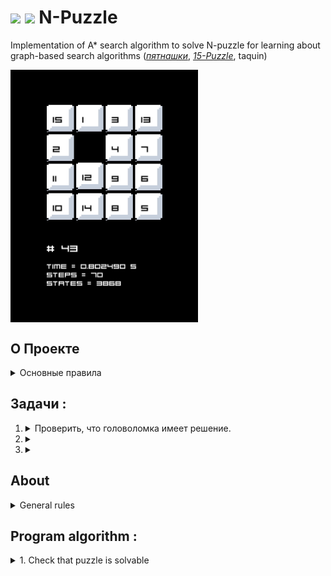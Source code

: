 #  [<img src="https://img.shields.io/badge/en%20-6fa8dc?style=for-the-badge">](#about) [<img src="https://img.shields.io/badge/ru%20-lightgrey?style=for-the-badge">](#о-проекте)  N-Puzzle  
 Implementation of A* search algorithm to solve N-puzzle for learning about graph-based search algorithms
 ([_пятнашки_](https://ru.wikipedia.org/wiki/%D0%98%D0%B3%D1%80%D0%B0_%D0%B2_15),
 [_15-Puzzle_](https://en.wikipedia.org/w/index.php?title=15_puzzle&oldid=1086625326), taquin)  

[//]: # ( <img align="center" src="https://media.giphy.com/media/l2Je6sbvJEn1W9OWQ/giphy.gif" width="300" alt="algorithm"/>)
 <img align="center" src="srcs/resources/visualizer.gif" width="300" alt="algorithm"/>

## О Проекте

<details>
<summary> Основные правила </summary>

- головоломка состоит из квадратного поля N*N элементов;
- каждая ячейка содержит уникальное число от 1 до N^2 - 1 в рандомном порядке,
  одна из ячеек остается пустой;
- реализуемый алгоритм находит кратчайшую последовательность движений пустого блока,
  которая преобразует поле головоломки в конечный вид "snail solution";  
- за один ход можно менять местами пустой блок с соседними ячейками;  
  <img src="https://user-images.githubusercontent.com/83991209/171353109-3b08e489-011d-4119-881f-98715337fa70.png"  width="300" >
</details>

## Задачи :
 
1. <details> 
    <summary> Проверить, что головоломка имеет решение.    
    </summary>  
 
    Существуют такие начальные поля, из которых невозможно получить нужное решение, играя по правилам.

    Поле пазла можно представить в виде множества чисел `3, 5, 6, 7, 2, 4, 1, 8`, каждое перемещение пустой ячейки в пазле 
    образует новую перестановку из этих же чисел, существование решения головоломки будет зависеть от количества **инверсий** 
    в начальной и конечной перестановке пазла. [**больше про перестановки**](https://www.mccme.ru/shen/permutations.pdf)    
   
    > **Инверсия**: пара чисел **(a,b)** называется инверсией перестановки, если нарушен естественный порядок элементов, 
    где **a** находится левее, чем **b**, при этом **a > b**. В перестановке (1, 2, 4, 5, 3) ровно одна инверсия элементов (4, 3)
 
    <img src="https://user-images.githubusercontent.com/83991209/171353226-45e40d77-8e21-4210-8129-267d5ffac829.png" width="350">   
 
   ### Решение есть если:   
   - N - **нечетное** и количество инверсий в начальном и конечном состоянии имеет **одинаковую** четность;
   - N - **четное**, тогда сумма количества инверсий с номером строки, в которой находится пустая ячейка, должна иметь
   ту же четность, что и сумма количества инверсий в конечном состоянии с новым номером строки пустой ячейки;
   - в остальных случаях решения не существует.
 
     <img src="https://user-images.githubusercontent.com/83991209/171355664-4b7113e1-90b2-4f16-aba8-d18ca4671ebb.png"  width="550">

     <div align="right"><img src="https://media.giphy.com/media/xT5LMINTLCSOGdIyEo/giphy.gif" width="300" align="right"></div>
     </details>


3. <details> <summary> </summary>
   </details>
   
4. <details> <summary>  </summary>
   </details>

## About
<details>
<summary> General rules </summary>

- game starts with a square board made up of N*N cells;  
- every cell contains unique number from 1 to N^2 - 1 in random order
  and one cell is empty;  
- algorithm has to find a valid sequence of moves to reach the final state, a.k.a the "snail solution";
- only tiles adjacent to the empty space may be moved into that space.
```
    3-PUZZLE :  
   ───────────                                                     'SNAIL SOLUTION'
                                                                        ⤴   
            ┌───┬───┬───┐                                 ┌───┬───┬───┐
            │ 3 │ 5 │   │                                 │ 1 │ 2 │ 3 │
            ╞───╪───╪───╡                                 ╞───╪───╪───╡
            │ 6 │ 7 │ 2 │ ──≻ some sequence of moves ──≻  │ 8 │   │ 4 │
            ╞───╪───╪───╡               ...               ╞───╪───╪───╡
            │ 4 │ 1 │ 8 │                                 │ 7 │ 6 │ 5 │
            └───┴───┴───┘                                 └───┴───┴───┘
                         ⤵                                            ⤵
                        INITIAL STATE                                 GOAL STATE
```
</details>




## Program algorithm :
<details>
<summary> 1. Check that puzzle is solvable </summary>

 > Inversion - a pair of tiles **(a,b)** form an inversion if **a** appears before **b** but **a > b**
 
Solvable cases:
- N is **odd** and **both** numbers of inversions in the initial and 
 goal states are either even or odd
  ```
    ┌───┬───┬───┐     N = 3 is odd
    │ 3 │ 5 │   │     initial state as sequence   (3, 5, 6, 7, 2, 4, 1, 8)
    ╞───╪───╪───╡     number of inversions = 13   (3,2) (3,1) (5,2) (5,4) ... (2,1) (4,1)
    │ 6 │ 7 │ 2 │                                  
    ╞───╪───╪───╡     goal state as sequence      (1, 2, 3, 8, 4, 7, 6, 5)                       
    │ 4 │ 1 │ 8 │     number of inversions = 7    (8,4) (8,7) (8,6) (8,5) (7,6) (7,5) (6,5)
    └───┴───┴───┘
                      numbers of inversions are even
    ```
- N is **even**, then the sum of inversions number with the row of empty cell must have different partities than 
 the sum of inversions number of goal state with the row of empty cell in final table
- in other cases puzzle is not solvable


https://dreamgryphon.itch.io/pixel-art-templates
https://paweljarosz.itch.io/puzzle-platformer-asset-mnimalistic-game-kit-portal-like
https://cazwolf.itch.io/caz-pixel-keyboard
https://just-a-cookie.itch.io/pixel-icon-pack

https://arcade.itch.io/awkward